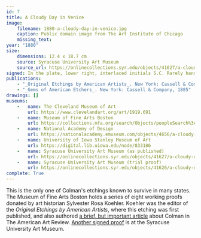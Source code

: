 ```yaml
---
id: 7
title: A Cloudy Day in Venice
image:
    filename: 1880-a-cloudy-day-in-venice.jpg
    caption: Public domain image from The Art Institute of Chicago
    missing_text: 
year: "1880"
size:
    dimensions: 12.4 x 18.7 cm
    source: Syracuse University Art Museum
    source_url: https://onlinecollections.syr.edu/objects/41627/a-cloudy-day-in-venice
signed: In the plate, lower right, interlaced initials S.C. Rarely hand-signed.
publications:
    - "_Original Etchings by American Artists_. New York: Cassell & Company, 1883"
    - "_Gems of American Etchers_. New York: Cassell & Company, 1885"
drawings: []
museums: 
    -   name: The Cleveland Museum of Art
        url: https://www.clevelandart.org/art/1919.691
    -   name: Museum of Fine Arts Boston
        url: https://collections.mfa.org/search/Objects/peopleSearch%3ASamuel%20Colman%3Btitle%3AA%20Cloudy%20Day%20in%20Venice/*
    -   name: National Academy of Design
        url: https://nationalacademy.emuseum.com/objects/4656/a-cloudy-day-in-venice
    -   name: University of Iowa Stanley Museum of Art
        url: https://digital.lib.uiowa.edu/node/833186
    -   name: Syracuse University Art Museum (as published)
        url: https://onlinecollections.syr.edu/objects/41627/a-cloudy-day-in-venice
    -   name: Syracuse University Art Museum (trial proof)
        url: https://onlinecollections.syr.edu/objects/41626/a-cloudy-day-in-venice
complete: True
---
```

This is the only one of Colman's etchings known to survive in many states. The Museum of Fine Arts Boston holds a series of eight working proofs donated by art historian Sylvester Rosa Koehler. Koehler was the editor of the _Original Etchings by American Artists_, where this etching was first published, and also authored [a brief, but important article](https://www.jstor.org/stable/20559686) about Colman in The American Art Review. [Another signed proof](https://onlinecollections.syr.edu/objects/41626/a-cloudy-day-in-venice) is at the Syracuse University Art Museum.